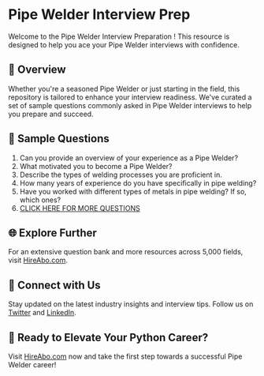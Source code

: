 # Pipe Welder Interview Prep

Welcome to the Pipe Welder Interview Preparation ! This resource is designed to help you ace your Pipe Welder interviews with confidence.

## 🚀 Overview

Whether you're a seasoned Pipe Welder or just starting in the field, this repository is tailored to enhance your interview readiness. We've curated a set of sample questions commonly asked in Pipe Welder interviews to help you prepare and succeed.

## 📝 Sample Questions

1. Can you provide an overview of your experience as a Pipe Welder?
2. What motivated you to become a Pipe Welder?
3. Describe the types of welding processes you are proficient in.
4. How many years of experience do you have specifically in pipe welding?
5. Have you worked with different types of metals in pipe welding? If so, which ones?
6. [CLICK HERE FOR MORE QUESTIONS](https://hireabo.com/job/12_3_2/Pipe%20Welder)

## 🌐 Explore Further

For an extensive question bank and more resources across 5,000 fields, visit [HireAbo.com](https://www.hireabo.com).

## 📱 Connect with Us

Stay updated on the latest industry insights and interview tips. Follow us on [Twitter](https://twitter.com/hireabo) and [LinkedIn](https://www.linkedin.com/in/hire-abo-3609972a8/).

## 🚀 Ready to Elevate Your Python Career?

Visit [HireAbo.com](https://www.hireabo.com) now and take the first step towards a successful Pipe Welder career!